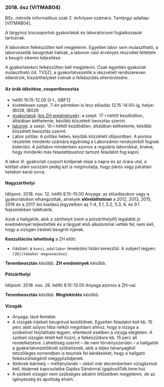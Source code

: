 ### 2018. ősz (VITMAB04)

BSc. mérnök informatikus szak 2. évfolyam számára. Tantárgyi adatlap: [VITMAB04].

A tárgyhoz kiscsoportok gyakorlatok és laboratóriumi foglalkozások tartoznak.

A laborokon felkészülten kell megjelenni. Egyetlen labor sem
mulasztható, a laborvezetők beugrókat íratnak, a laboron való érvényes
részvétel feltétele a beugró sikeres teljesítése.

A gyakorlatokon felkészülten kell megjelenni. Csak egyetlen gyakorlat
mulasztható (ld. TVSZ), a gyakorlatvezetők a részvételt rendszeresen
ellenőrzik, kiszárthelyiket íratnak a felkészülés ellenőrzésére.


#### Az órák időzítése, csoportbeosztás

 - hétfő 10.15-12.00 Q-I., QBF12
 - kivételesen szept. 7-én pénteken is lesz előadás 12.15-14.00-ig, helye: IB028, IB026
 - [gyakorlatok](gyakorlat) ([kis ZH eredmények](eredmenyek)): a szept. 17-i héttől kezdődően, általában kéthetente, később közzétett beosztás szerint.
 - [laborok](labor): a szept. 10-i héttől kezdődően, általában kéthetente, később közzétett beosztás szerint.
 - Labor pótlás: A pótlási héten, később közzétett időpontban. A pontos részletek
mindenki számára egyénileg a Laboradmin rendszerből fognak kiderülni. A
pótlabor mindenben azonos a reguláris laborokkal, kivéve, hogy mindenki
más feladattípushoz tartozó feladatot fog kapni.

A labor ill. gyakorlati csoport kódjanak eleje a napra és az órára utal, a kötőjel utáni sorszám
pedig azt is megmutatja, hogy páros vagy páratlan heteken kerül sorra.


#### Nagyzárthelyi

Időpont: 2018. nov. 12. hétfő 8.15–10.00  Anyaga: az előadásokon
vagy a gyakorlatokon elhangzottak, amelyek **előreláthatóan**
a 2012, 2013, 2015, 2016 és a 2017 évi kiadású jegyzetben
az 1-4, 5.1, 5.2, 5.3, 6. és 9.1 fejezetekben találhatók.


Azok a hallgatók, akik a zárthelyit (nem a pótzárthelyit!) legalább jó
eredménnyel teljesítették és a tárgyat első alkalommal vették fel, nem
kell, hogy a vizsgán írásbeli beugrót írjanak.

**Konzultációs lehetőség** a ZH előtt:
- írásban: a `konzi.adatlabor` levelezési listán
keresztül. A subject legyen: `[ZH][témakör megnevezése]`.

**Terembeosztás** később.
**ZH eredmények** később.

#### Pótzárthelyi

Időpont: 2018. nov. 26. hétfő 8.15-10.00 Anyaga azonos a ZH-val.

**Terembeosztás** később.
**Megtekintés** később.


#### Vizsgák

-   Anyaga: lásd fentebb.
-   A vizsgák írásbeli beugróval kezdődnek. Egyetlen feladatot kell kb.
    15 perc alatt súlyos hiba nélkül megoldani ahhoz, hogy a vizsga a
    szóbelivel folytatható legyen, ellenkező esetben a vizsga elégtelen.
    A szóbeli vizsgán tételt kell húzni, a felkészülésre kb. 15 perc
    áll rendelkezésre. Lehetőség szerint – de nem törvényszerűen – a
    hallgatók a gyakorlatvezetőiknél szóbeliznek, akik a teljes
    tananyagból tetszőleges sorrendben is tesznek fel kérdéseket, hogy a
    hallgató felkészültségéről meggyőződjenek.
-   Akiknek bármely – méltánylandó – okból már decemberben vizsgázniuk
    kell, lépjenek kapcsolatba Gajdos Sándorral (gajdosATdb.bme.hu).
-   A szóbeli vizsgán nem szükséges alkalmi öltözetben megjelenni, de az
    igényesség és ápoltság elvárt.
